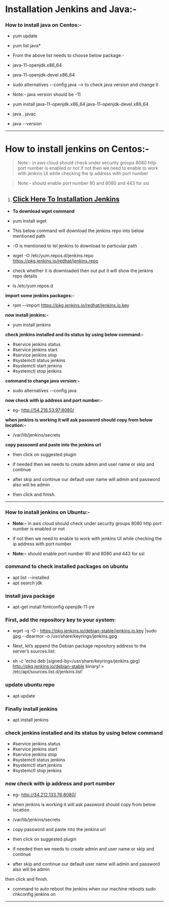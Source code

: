 
# Installation Jenkins and Java:-


### How to install java on Centos:-

- yum update
- yum list java*

- From the above list needs to choose below package:-
- java-11-openjdk.x86_64
- java-11-openjdk-devel.x86_64
- sudo alternatives --config java --> to check java version and change it
- Note:- java version should be -11

- yum install java-11-openjdk.x86_64   java-11-openjdk-devel.x86_64
- java , javac 
- java --version

---  

# How to install jenkins on Centos:-
> Note:- in aws cloud should check under security groups 8080 http port number is enabled or not
if not then we need to enable to work with jenkins UI while checking the ip address with port number

> Note:- should enable port number 80 and 8080 and 443 for ssl 


1. ## [Click Here To Installation Jenkins](https://www.jenkins.io/download/)

- **To download wget command**
- yum install wget

- This below command will download the jenkins repo into below mentioned path 
- -O is mentioned to tel jenkins to download to particular path
- wget -O /etc/yum.repos.d/jenkins.repo https://pkg.jenkins.io/redhat/jenkins.repo

- check whether it is downloaded then out put it will show the jenkins repo details
- ls /etc/yum.repos.d

**import some jenkins packages:-**
- rpm --import https://pkg.jenkins.io/redhat/jenkins.io.key

**now install jenkins:-**
- yum install jenkins

**check jenkins installed and its status by using below command:-**
- #service jenkins status
- #service jenkins start
- #service jenkins stop
- #systemctl status jenkins
- #systemctl start jenkins
- #systemctl stop jenkins

**command to change java version:-** 
- sudo alternatives --config java

**now check with ip address and port number:-**
- eg- http://54.218.53.97:8080/

**when jenkins is working it will ask password should copy from below location:-**
- /var/lib/jenkins/secrets

**copy passowrd and paste into the jenkins url** 

- then click on suggested  plugin

- if needed then we needs to create admin and user name or skip and continue 

- after skip and continue our default user name will admin and password also will be admin

- then click and finish.

--- 


### How to install jenkins on Ubuntu:-
- **Note:-**  in aws cloud should check under security groups 8080 http port number is enabled or not
- if not then we need to enable to work with jenkins UI while checking the ip address with port number

- **Note:-** should enable port number 80 and 8080 and 443 for ssl 

### command to check installed packages on ubuntu
- apt list --installed
- apt search jdk 

### install java package
- apt-get install fontconfig openjdk-11-jre


### First, add the repository key to your system:

- wget -q -O - https://pkg.jenkins.io/debian-stable/jenkins.io.key |sudo gpg --dearmor -o /usr/share/keyrings/jenkins.gpg


- Next, let’s append the Debian package repository address to the server’s sources.list:

- sh -c 'echo deb [signed-by=/usr/share/keyrings/jenkins.gpg] http://pkg.jenkins.io/debian-stable binary/ > /etc/apt/sources.list.d/jenkins.list'


### update ubuntu repo
- apt update 

### Finally install jenkins
- apt install jenkins

### check jenkins installed and its status by using below command
- #service jenkins status
- #service jenkins start
- #service jenkins stop
- #systemctl status jenkins
- #systemctl start jenkins
- #systemctl stop jenkins

### now check with ip address and port number
- eg- http://34.212.133.76:8080/

- when jenkins is working it will ask password should copy from below location
- /var/lib/jenkins/secrets

- copy password and paste into the jenkins url 

- then click on suggested  plugin 

- if needed then we needs to create admin and user name or skip and continue 

- after skip and continue our default user name will admin and password also will be admin

then click and finish.

- command to auto reboot the jenkins when our machine reboots
sudo chkconfig jenkins on

--- 

